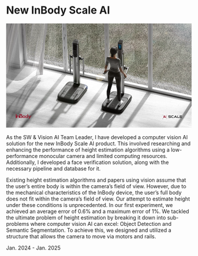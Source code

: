 # New InBody Scale AI

![](./icons/inbody-scale-ai.png)

As the SW & Vision AI Team Leader, I have developed a computer vision AI solution for the new InBody Scale AI product. This involved researching and enhancing the performance of height estimation algorithms using a low-performance monocular camera and limited computing resources. Additionally, I developed a face verification solution, along with the necessary pipeline and database for it.

Existing height estimation algorithms and papers using vision assume that the user’s entire body is within the camera’s field of view. However, due to the mechanical characteristics of the InBody device, the user’s full body does not fit within the camera’s field of view. Our attempt to estimate height under these conditions is unprecedented. In our first experiment, we achieved an average error of 0.6% and a maximum error of 1%. We tackled the ultimate problem of height estimation by breaking it down into sub-problems where computer vision AI can excel: Object Detection and Semantic Segmentation. To achieve this, we designed and utilized a structure that allows the camera to move via motors and rails.

Jan. 2024 - Jan. 2025
